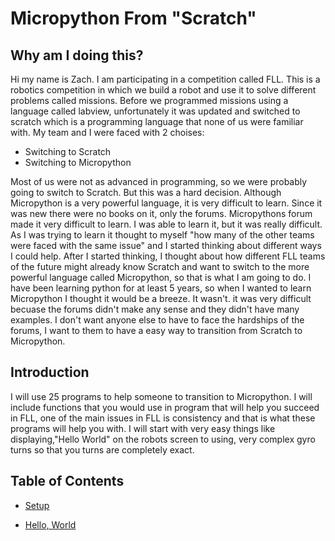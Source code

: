 
# Micropython From "Scratch"

## Why am I doing this?

Hi my name is Zach. I am participating in a competition called FLL. This is a robotics competition in which we build a robot and use it to solve different problems called missions. Before we programmed missions using a language called labview, unfortunately it was updated and switched to scratch which is a programming language that none of us were familiar with. My team and I were faced with 2 choises:

- Switching to Scratch
- Switching to Micropython

Most of us were not as advanced in programming, so we were probably going to switch to Scratch. But this was a hard decision. Although Micropython is a very powerful language, it is very difficult to learn. Since it was new there were no books on it, only the forums. Micropythons forum made it very difficult to learn. I was able to learn it, but it was really difficult. As I was trying to learn it thought to myself "how many of the other teams were faced with the same issue" and I started thinking about different ways I could help. After I started thinking, I thought about how different FLL teams of the future might already know Scratch and want to switch to the more powerful language called Micropython, so that is what I am going to do. I have been learning python for at least 5 years, so when I wanted to learn Micropython I thought it would be a breeze. It wasn't. it was very difficult becuase the forums didn't make any sense and they didn't have many examples. I don't want anyone else to have to face the hardships of the forums, I want to them to have a easy way to transition from Scratch to Micropython.

## Introduction

I will use 25 programs to help someone to transition to Micropython. I will include functions that you would use in program that will help you succeed in FLL, one of the main issues in FLL is consistency and that is what these programs will help you with. I will start with very easy things like displaying,"Hello World" on the robots screen to using, very complex gyro turns so that you turns are completely exact.

## Table of Contents
- [Setup](Setup.md)

- [Hello, World](First_Program.md)
